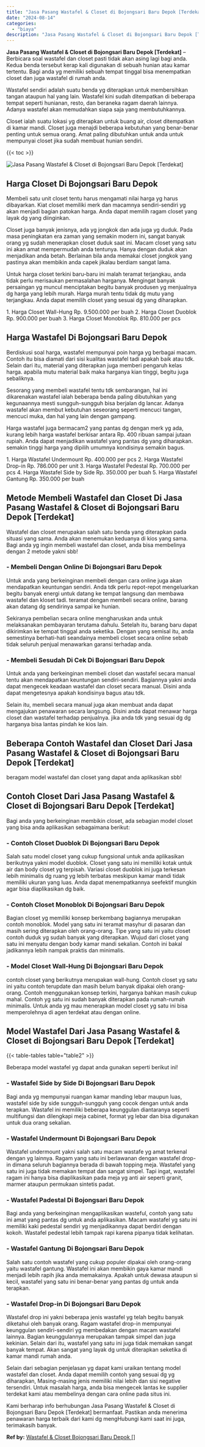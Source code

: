 ```yaml
---
title: "Jasa Pasang Wastafel & Closet di Bojongsari Baru Depok [Terdekat]"
date: "2024-08-14"
categories: 
  - "biaya"
description: "Jasa Pasang Wastafel & Closet di Bojongsari Baru Depok [Terdekat]. Kami berharap info berhubungan Jasa Pasang Wastafel & Closet di Bojongsari Baru Depok [Te..."
---
```


**Jasa Pasang Wastafel & Closet di Bojongsari Baru Depok \[Terdekat\]** – Berbicara soal wastafel dan closet pasti tidak akan asing lagi bagi anda. Kedua benda tersebut kerap kali digunakan di sebuah hunian atau kamar tertentu. Bagi anda yg memiliki sebuah tempat tinggal bisa menempatkan closet dan juga wastafel di rumah anda.

Wastafel sendiri adalah suatu benda yg diterapkan untuk membersihkan tangan ataupun hal yang lain. Wastafel kini sudah ditempatkan di beberapa tempat seperti hunianan, resto, dan beraneka ragam daerah lainnya. Adanya wastafel akan memudahkan siapa saja yang membutuhkannya.

Closet ialah suatu lokasi yg diterapkan untuk buang air, closet ditempatkan di kamar mandi. Closet juga menajdi beberapa kebutuhan yang benar-benar penting untuk semua orang. Amat paling dibutuhkan untuk anda untuk mempunyai closet jika sudah membuat hunian sendiri.

{{< toc >}}

![Jasa Pasang Wastafel & Closet di Bojongsari Baru Depok [Terdekat]](/images/wastafel-closet-murah23.png)

## Harga Closet Di Bojongsari Baru Depok

Membeli satu unit closet tentu harus mengamati nilai harga yg harus dibayarkan. Kiat closet memiliki merk dan macamnya sendiri-sendiri yg akan menjadi bagian patokan harga. Anda dapat memilih ragam closet yang layak dg yang diinginkan.

Closet juga banyak jenisnya, ada yg jongkok dan ada juga yg duduk. Pada masa peningkatan era zaman yang semakin modern ini, sangat banyak orang yg sudah menerapkan closet duduk saat ini. Macam closet yang satu ini akan amat mempermudah anda tentunya. Hanya dengan duduk akan menjadikan anda betah. Berlainan bila anda memakai closet jongkok yang pastinya akan membikin anda capek jikalau berdiam sangat lama.

Untuk harga closet terkini baru-baru ini malah teramat terjangkau, anda tidak perlu merisaukan permasalahan harganya. Mengingat banyak persaingan yg muncul menciptakan begitu banyak produsen yg menjualnya dg harga yang lebih murah. Harga murah tentu tidak dg mutu yang terjangkau. Anda dapat memilih closet yang sesuai dg yang diharapkan.

1\. Harga Closet Wall-Hung Rp. 9.500.000 per buah 2. Harga Closet Duoblok Rp. 900.000 per buah 3. Harga Closet Monoblok Rp. 810.000 per pcs

## Harga Wastafel Di Bojongsari Baru Depok

Berdiskusi soal harga, wastafel mempunyai poin harga yg berbagai macam. Contoh itu bisa diamati dari sisi kualitas wastafel tadi apakah baik atau tdk. Selain dari itu, material yang diterapkan juga memberi pengaruh kelas harga. apabila mutu material baik maka harganya kian tinggi, begitu juga sebaliknya.

Sesorang yang membeli wastafel tentu tdk sembarangan, hal ini dikarenakan wastafel ialah beberapa benda paling dibutuhkan yang kegunaannya mesti sungguh-sungguh bisa berjalan dg lancar. Adanya wastafel akan membut kebutuhan seseorang seperti mencuci tangan, mencuci muka, dan hal yang lain dengan gampang.

Harga wastafel juga bermacam2 yang pantas dg dengan merk yg ada, kurang lebih harga wastafel berkisar antara Rp. 400 ribuan sampai jutaan rupiah. Anda dapat menjadikan wastafel yang pantas dg yang diharapkan. semakin tinggi harga yang dipilih umumnya kondisinya semakin bagus.

1\. Harga Wastafel Undermount Rp. 400.000 per pcs 2. Harga Wastafel Drop-in Rp. 786.000 per unit 3. Harga Wastafel Pedestal Rp. 700.000 per pcs 4. Harga Wastafel Side by Side Rp. 350.000 per buah 5. Harga Wastafel Gantung Rp. 350.000 per buah

## Metode Membeli Wastafel dan Closet Di Jasa Pasang Wastafel & Closet di Bojongsari Baru Depok \[Terdekat\]

Wastafel dan closet merupakan salah satu benda yang diterapkan pada situasi yang sama. Anda akan menemukan keduanya di kios yang sama. Bagi anda yg ingin membeli wastafel dan closet, anda bisa membelinya dengan 2 metode yakni sbb!

### \- Membeli Dengan Online Di Bojongsari Baru Depok

Untuk anda yang berkeinginan membeli dengan cara online juga akan mendapatkan keuntungan sendiri. Anda tdk perlu repot-repot mengeluarkan begitu banyak energi untuk datang ke tempat langsung dan membawa wastafel dan kloset tadi. teramat dengan membeli secara online, barang akan datang dg sendirinya sampai ke hunian.

Sekiranya pembelian secara online mengharuskan anda untuk melaksanakan pembayaran terutama dahulu. Setelah itu, barang baru dapat dikirimkan ke tempat tinggal anda seketika. Dengan yang semisal itu, anda semestinya berhati-hati seandainya membeli closet secara online sebab tidak seluruh penjual menawarkan garansi terhadap anda.

### \- Membeli Sesudah Di Cek Di Bojongsari Baru Depok

Untuk anda yang berkeinginan membeli closet dan wastafel secara manual tentu akan mendapatkan keuntungan sendiri-sendiri. Bagiannya yakni anda dapat mengecek keadaan wastafel dan closet secara manual. Disini anda dapat mengetesnya apakah kondisinya bagus atau tdk.

Selain itu, membeli secara manual juga akan membuat anda dapat mengajukan penawaran secara langsung. Disini anda dapat menawar harga closet dan wastafel terhadap penjualnya. jika anda tdk yang sesuai dg dg harganya bisa lantas pindah ke kios lain.

## Beberapa Contoh Wastafel dan Closet Dari Jasa Pasang Wastafel & Closet di Bojongsari Baru Depok \[Terdekat\]

beragam model wastafel dan closet yang dapat anda aplikasikan sbb!

## Contoh Closet Dari Jasa Pasang Wastafel & Closet di Bojongsari Baru Depok \[Terdekat\]

Bagi anda yang berkeinginan membikin closet, ada sebagian model closet yang bisa anda aplikasikan sebagaimana berikut:

### \- Contoh Closet Duoblok Di Bojongsari Baru Depok

Salah satu model closet yang cukup fungsional untuk anda aplikasikan berikutnya yakni model duoblok. Closet yang satu ini memiliki kotak untuk air dan body closet yg terpisah. Variasi closet duoblok ini juga terkesan lebih minimalis dg ruang yg lebih terbatas meskipun kamar mandi tidak memiliki ukuran yang luas. Anda dapat menempatkannya seefektif mungkin agar bisa diaplikasikan dg baik.

### \- Contoh Closet Monoblok Di Bojongsari Baru Depok

Bagian closet yg memiliki konsep berkembang bagiannya merupakan contoh monoblok. Model yang satu ini teramat masyhur di pasaran dan masih sering diterapkan oleh orang-orang. Tipe yang satu ini yaitu closet contoh duduk yg sudah banyak yang diterapkan. Wujud dari closet yang satu ini menyatu dengan body kamar mandi sekalian. Contoh ini bakal jadikannya lebih nampak praktis dan minimalis.

### \- Model Closet Wall-Hung Di Bojongsari Baru Depok

contoh closet yang berikutnya merupakan wall-hung. Contoh closet yg satu ini yaitu contoh terupdate dan masih belum banyak dipakai oleh orang-orang. Contoh menggunakan konsep terkini, harganya bahkan masih cukup mahal. Contoh yg satu ini sudah banyak diterapkan pada rumah-rumah minimalis. Untuk anda yg mau menerapkan model closet yg satu ini bisa memperolehnya di agen terdekat atau dengan online.

## Model Wastafel Dari Jasa Pasang Wastafel & Closet di Bojongsari Baru Depok \[Terdekat\]

{{< table-tables table="table2" >}}

Beberapa model wastafel yg dapat anda gunakan seperti berikut ini!

### \- Wastafel Side by Side Di Bojongsari Baru Depok

Bagi anda yg mempunyai ruangan kamar manding lebar maupun luas, wastafel side by side sungguh-sungguh yang cocok dengan untuk anda terapkan. Wastafel ini memiliki beberapa keunggulan diantaranya seperti multifungsi dan dilengkapi meja cabinet, format yg lebar dan bisa digunakan untuk dua orang sekalian.

### \- Wastafel Undermount Di Bojongsari Baru Depok

Wastafel undermount yakni salah satu macam wastafe yg amat terkenal dengan yg lainnya. Ragam yang satu ini berlawanan dengan wastafel drop-in dimana seluruh bagiannya berada di bawah topping meja. Wastafel yang satu ini juga tidak memakan tempat dan sangat simpel. Tapi ingat, wastafel ragam ini hanya bisa diaplikasikan pada meja yg anti air seperti granit, marmer ataupun permukaan sintetis padat.

### \- Wastafel Padestal Di Bojongsari Baru Depok

Bagi anda yang berkeinginan mengaplikasikan wasteful, contoh yang satu ini amat yang pantas dg untuk anda aplikasikan. Macam wastafel yg satu ini memiliki kaki pedestal sendiri yg menjadikannya dapat berdiri dengan kokoh. Wastafel pedestal lebih tampak rapi karena pipanya tidak kelihatan.

### \- Wastafel Gantung Di Bojongsari Baru Depok

Salah satu contoh wastafel yang cukup populer dipakai oleh orang-orang yaitu wastafel gantung. Wastafel ini akan membikin gaya kamar mandi menjadi lebih rapih jika anda memakainya. Apakah untuk dewasa ataupun si kecil, wastafel yang satu ini benar-benar yang pantas dg untuk anda terapkan.

### \- Wastafel Drop-in Di Bojongsari Baru Depok

Wastafel drop ini yakni beberapa jenis wastafel yg telah begitu banyak diketahui oleh banyak orang. Ragam wastafel drop-in mempunyai keunggulan sendiri-sendiri yg membedakan dengan macam wastafel lainnya. Bagian keunggulannya merupakan tampak simpel dan juga kekinian. Selain dari itu, wastafel yang satu ini juga tidak memakan sangat banyak tempat. Akan sangat yang layak dg untuk diterapkan seketika di kamar mandi rumah anda.

Selain dari sebagian penjelasan yg dapat kami uraikan tentang model wastafel dan closet. Anda dapat memilih contoh yang sesuai dg yg diharapkan, Masing-masing jenis memiliki nilai lebih dan sisi negative tersendiri. Untuk masalah harga, anda bisa mengecek lantas ke supplier terdekat kami atau membelinya dengan cara online pada situs ini.

Kami berharap info berhubungan Jasa Pasang Wastafel & Closet di Bojongsari Baru Depok \[Terdekat\] bermanfaat. Pastikan anda menerima penawaran harga terbaik dari kami dg mengHubungi kami saat ini juga, terimakasih banyak.

**Ref by:** [Wastafel & Closet Bojongsari Baru Depok []](https://id.wikipedia.org/wiki/Wastafel)
